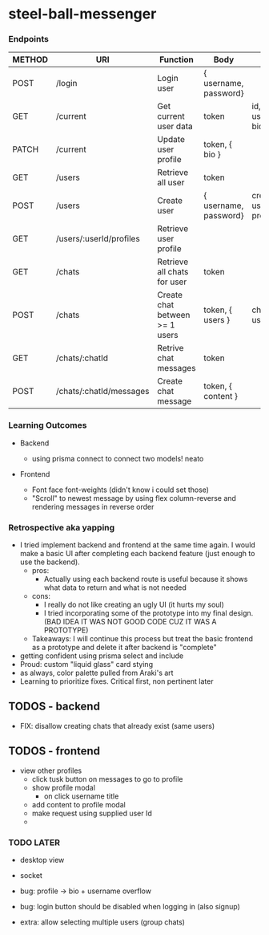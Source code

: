 # steel-ball-messenger

### Endpoints

| METHOD | URI                     | Function                       | Body                  | Notes                |
| ------ | ----------------------- | ------------------------------ | --------------------- | -------------------- |
| POST   | /login                  | Login user                     | { username, password} |                      |
| GET    | /current                | Get current user data          | token                 | id, username, bio    |
| PATCH  | /current                | Update user profile            | token, { bio }        |                      |
| GET    | /users                  | Retrieve all user              | token                 |                      |
| POST   | /users                  | Create user                    | { username, password} | creates user profile |
| GET    | /users/:userId/profiles | Retrieve user profile          |                       |                      |
| GET    | /chats                  | Retrieve all chats for user    | token                 |                      |
| POST   | /chats                  | Create chat between >= 1 users | token, { users }      | chat: { id, users}   |
| GET    | /chats/:chatId          | Retrive chat messages          | token                 |                      |
| POST   | /chats/:chatId/messages | Create chat message            | token, { content }    |                      |

### Learning Outcomes

-   Backend

    -   using prisma connect to connect two models! neato

-   Frontend
    -   Font face font-weights (didn't know i could set those)
    -   "Scroll" to newest message by using flex column-reverse and rendering messages in reverse order

### Retrospective aka yapping

-   I tried implement backend and frontend at the same time again. I would make a basic UI after completing each backend feature (just enough to use the backend).
    -   pros:
        -   Actually using each backend route is useful because it shows what data to return and what is not needed
    -   cons:
        -   I really do not like creating an ugly UI (it hurts my soul)
        -   I tried incorporating some of the prototype into my final design. (BAD IDEA IT WAS NOT GOOD CODE CUZ IT WAS A PROTOTYPE)
    -   Takeaways: I will continue this process but treat the basic frontend as a prototype and delete it after backend is "complete"
-   getting confident using prisma select and include
-   Proud: custom "liquid glass" card stying
-   as always, color palette pulled from Araki's art
-   Learning to prioritize fixes. Critical first, non pertinent later

## TODOS - backend

-   FIX: disallow creating chats that already exist (same users)

## TODOS - frontend

-   view other profiles
    -   click tusk button on messages to go to profile 
    -   show profile modal 
        -   on click username title
    -   add content to profile modal
    -   make request using supplied user Id
    -   


### TODO LATER

-   desktop view
-   socket

-   bug: profile -> bio + username overflow
-   bug: login button should be disabled when logging in (also signup)

-   extra: allow selecting multiple users (group chats)
